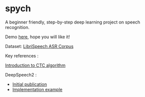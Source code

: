 # spych
 
A beginner friendly, step-by-step deep learning project on speech recognition.

Demo [here](https://philippemoussa-speechrecognition-streamlitdemo-bw9nml.streamlit.app/), hope you will like it!

Dataset: [LibriSpeech ASR Corpus](http://www.openslr.org/12/)

Key references :

[Introduction to CTC algorithm](https://distill.pub/2017/ctc/)

DeepSpeech2 :
- [Initial publication](https://arxiv.org/abs/1512.02595)
- [Implementation example](https://keras.io/examples/audio/ctc_asr/)


